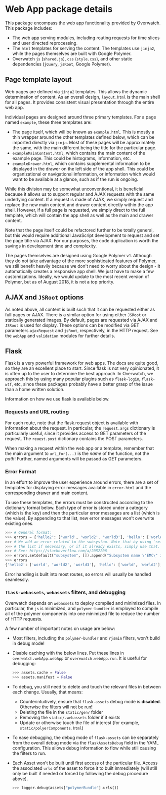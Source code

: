 # Web App package details

This package encompass the web app functionality provided by Overwatch. This package includes:

- The web app serving modules, including routing requests for time slices and user directed reprocessing.
- The `html` templates for serving the content. The templates use `jinja2`, while the pages themselves are
  built with Google Polymer.
- Overwatch `js` (`shared.js`), `css` (`style.css`), and other static dependencies (`jQuery`, `jsRoot`,
  Google Polymer).

## Page template layout

Web pages are defined via `jinja2` templates. This allows the dynamic determination of content. As an overall
design, `layout.html` is the main shell for all pages. It provides consistent visual presentation through the
entire web app.

Individual pages are designed around three primary templates. For a page named `example`, these three
templates are:

- The page itself, which will be known as `example.html`. This is mostly a thin wrapper around the other
  templates defined below, which can be imported directly via `jinja`. Most of these pages will be approximately
  the same, with the main different being the title for the particular page.
- `exampleMainContent.html`, which contains the main content of the example page. This could be histograms,
  information, etc.
- `exampleDrawer.html`, which contains supplemental information to be displayed in the drawer on the left side of the
  app shell. This could be organizational or navigational information, or information which would want to be
  available at a glance, such as if the run is ongoing.

While this division may be somewhat unconventional, it is beneficial because it allows us to support regular
and AJAX requests with the same underlying content. If a request is made of AJAX, we simply request and
replace the new main content and drawer content directly within the app shell. However, if a full page is
requested, we simply direct to the full template, which will contain the app shell as well as the main and
drawer content.

Note that the page itself could be refactored further to be totally general, but this would require additional
JavaScript development to request and set the page title via AJAX. For our purposes, the code duplication is
worth the savings in development time and complexity.

The pages themselves are designed using Google Polymer v1. Although they do not take advantage of the more
sophisticated features of Polymer, we still benefit heavily because we don't need to worry about the design -
it automatically creates a responsive app shell. We just have to make a few customizations. Ideally, we would
update to the most recent version of Polymer, but as of August 2018, it is not a top priority.

## AJAX and `JSRoot` options

As noted above, all content is built such that it can be requested either as full pages or AJAX. There is a
similar option for using either `JSRoot` or statically generated images. By default, pages are requested via
AJAX and `JSRoot` is used for display. These options can be modified via GET parameters `ajaxRequest` and
`jsRoot`, respectively, in the HTTP request. See the `webApp` and `validation` modules for further details.

## Flask

Flask is a very powerful framework for web apps. The docs are quite good, so they are an excellent place to
start. Since flask is not very opinionated, it is often up to the user to determine the best approach. In
Overwatch, we approach this by using many popular plugins such as `flask-login`, `flask-wtf`, etc, since these
packages probably have a better grasp of the issue than a home written solution.

Information on how we use flask is available below.

### Requests and URL routing

For each route, note that the flask.request object is available with information about the request. In
particular, the `request.args` dictionary is particularly useful, since it provides access to GET parameters
of the request. The `reuest.post` dictionary contains the POST parameters.

When making a request within the web app or a template, remember that the main argument to `url_for(...)` is
the _name_ of the function, not the _path_! Further, named arguments will be passed as GET parameters.

### Error Format

In an effort to improve the user experience around errors, there are a set of templates for displaying error
messages available in `error.html` and the corresponding drawer and main content.

To use these templates, the errors must be constructed according to the dictionary format below. Each type of
error is stored under a category (which is the key) and then the particular error messages are a list (which
is the value). By appending to that list, new error messages won't overwrite existing ones.

```python
>>> # General format:
>>> errors = {'hello2': ['world', 'world2', 'world3'], 'hello': ['world', 'world2']}
>>> # We add an error related to the subsystem. Note that by using `setdefault()`, we can created
>>> # the list if necessary, or if it already exists, simply use that.
>>> # See: https://stackoverflow.com/a/2052206
>>> errors.setdefault("subsystem", []).append("Subsystem name \"EMC\" is not available!")
>>> errors
{'hello2': ['world', 'world2', 'world3'], 'hello': ['world', 'world2'], 'subsystem': ['Subsystem name "EMC" is not available!']}
```

Error handling is built into most routes, so errors will usually be handled seamlessly.

### `flask-webassets`, `webassets` filters, and debugging

Overwatch depends on `webassets` to deploy compiled and minimized files. In particular, the `js` is minimized,
and `polymer-bundler` is employed to compile all of the polymer components into one minimized file to reduce
the number of HTTP requests. 

A few number of important notes on usage are below:

- Most filters, including the `polymer-bundler` and `rjsmin` filters, won't build in debug mode!
- Disable caching with the below lines. Put these lines in `overwatch.webApp.webApp` or `overewatch.webApp.run`.
  It is useful for debugging: 

    ```python
    >>> assets.cache = False
    >>> assets.manifest = False
    ```

- To debug, you still need to delete and touch the relevant files in between each change. Usually, that means:
    - Counterintuitively, ensure that `flask-assets` debug mode is **disabled**. Otherwise the filters will
      not be run!
    - Deleting the file in the `static/gen/` folder
    - Removing the `static/.webassets` folder if it exists
    - Update or otherwise touch the file of interest (for example, `static/polyerComponents.html`)
- To ease debugging, the debug mode of `flask-assets` can be separately from the overall debug mode via
  the `flaskAssetsDebug` field in the YAML configuration. This allows debug information to flow while still
  causing the filters to run.
- Each Asset won't be built until first access of the particular file. Access the associated `urls` of the
  asset to force it to built immediately (will still only be built if needed or forced by following the 
  debug procedure above).

    ```python
    >>> logger.debug(assets["polymerBundle"].urls())
    ```

